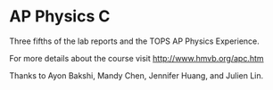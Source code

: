 # AP Physics C

Three fifths of the lab reports and the TOPS AP Physics Experience.

For more details about the course visit http://www.hmvb.org/apc.htm

Thanks to Ayon Bakshi, Mandy Chen, Jennifer Huang, and Julien Lin.
